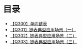 # 目录
+ [【Q300】单向链表](chainTable/300.html)
+ [【Q301】链表典型应用场景（一）](chainTable/301.html)
+ [【Q302】链表典型应用场景（二）](chainTable/302.html)
+ [【Q303】链表典型应用场景（三）](chainTable/303.html)